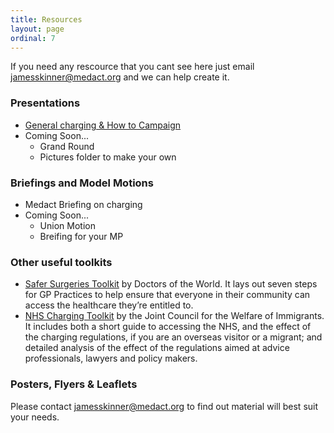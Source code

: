 ```yaml
---
title: Resources
layout: page
ordinal: 7
---
```


If you need any rescource that you cant see here just email <a href="mailto:jamesskinner@medact.org">jamesskinner@medact.org</a> and we can help create it. 

### Presentations 

* <a href="https://drive.google.com/open?id=1x2v5fu2JMIW7nK45zxMVzn-bErI033IY">General charging & How to Campaign</a>
* Coming Soon... 
  * Grand Round 
  * Pictures folder to make your own 

### Briefings and Model Motions 

* Medact Briefing on charging 
* Coming Soon... 
  * Union Motion 
  * Breifing for your MP 

### Other useful toolkits 

* <a href="https://www.doctorsoftheworld.org.uk/what-we-stand-for/supporting-medics/safe-surgeries-initiative/safe-surgeries-toolkit">Safer Surgeries Toolkit</a> by Doctors of the World. It lays out seven steps for GP Practices to help ensure that everyone in their community can access the healthcare they’re entitled to.  
* <a href="https://www.jcwi.org.uk/nhs-charging-toolkits"> NHS Charging Toolkit</a> by the Joint Council for the Welfare of Immigrants. It includes both a short guide to accessing the NHS, and the effect of the charging regulations, if you are an overseas visitor or a migrant; and detailed analysis of the effect of the regulations aimed at advice professionals, lawyers and policy makers.

### Posters, Flyers & Leaflets  

Please contact <a href="mailto:jamesskinner@medact.org">jamesskinner@medact.org</a> to find out material will best suit your needs.


